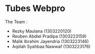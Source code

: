 # Tubes Webpro

The Team : 
- Rezky Maulana (1303220120)
- Reuben Abdiel Pradipa (1303223159)
- Malik Ibrahim Jayendria (1303223146)
- Aqiilah Syahbaa Nawwaf (1303223176)
